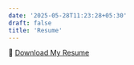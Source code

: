 ```yaml
---
date: '2025-05-28T11:23:28+05:30'
draft: false
title: 'Resume'
---
```


📄 [Download My Resume](https://github.com/<your-username>/<repo>/raw/main/static/Bhargavi.S_PerfromanceEngineer_CV.pdf)